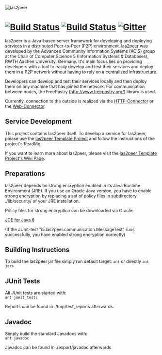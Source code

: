 ![las2peer](https://rwth-acis.github.io/las2peer/logo/vector/las2peer-logo.svg)

# [![Build Status](http://layers.dbis.rwth-aachen.de/jenkins/buildStatus/icon?job=las2peer%20Core)](http://layers.dbis.rwth-aachen.de/jenkins/job/las2peer%20Core/) [![Build Status](https://travis-ci.org/rwth-acis/las2peer.svg?branch=master)](https://travis-ci.org/rwth-acis/las2peer) [![Gitter](https://badges.gitter.im/Join%20Chat.svg)](https://gitter.im/rwth-acis/las2peer)

las2peer is a Java-based server framework for developing and deploying services in a distributed Peer-to-Peer (P2P) environment. las2peer was developed by the Advanced Community Information Systems (ACIS) group at the Chair of Computer Science 5 (Information Systems & Databases), RWTH Aachen University, Germany. It's main focus lies on providing developers with a tool to easily develop and test their services and deploy them in a P2P network without having to rely on a centralized infrastructure.

Developers can develop and test their services locally and then deploy them on any machine that has joined the network. For communication between nodes, the FreePastry (http://www.freepastry.org/) library is used.

Currently, connection to the outside is realized via the [HTTP-Connector](https://github.com/rwth-acis/las2peer-HttpConnector/) or the [Web-Connector](https://github.com/rwth-acis/las2peer-WebConnector/).

Service Development
-----------------------
This project contains las2peer itself. To develop a service for las2peer, please use the 
[las2peer Template Project](https://github.com/rwth-acis/las2peer-Template-Project/) and follow the instructions of the project's ReadMe.  

If you want to learn more about las2peer, please visit the [las2peer Template Project's Wiki Page](https://github.com/rwth-acis/las2peer-Template-Project/wiki).

Preparations
-----------------------

las2peer depends on strong encryption enabled in its Java Runtime Environment (JRE).
If you use an Oracle Java version, you have to enable strong encryption by replacing a set of policy files in subdirectory ./lib/security/ of your JRE installation.

Policy files for strong encryption can be downloaded via Oracle:

[JCE for Java 8](http://www.oracle.com/technetwork/java/javase/downloads/jce8-download-2133166.html "JCE-8")

(If the JUnit-test "i5.las2peer.communication.MessageTest" runs successfully, you have enabled strong encryption correctly)


Building Instructions
----------------------

To build the las2peer jar file simply run default target:
    ```ant```
    or directly
    ```ant jars```


JUnit Tests
-----------

All JUnit tests are started with:  
    ```ant junit_tests```

Reports can be found in ./tmp/test_reports afterwards.


Javadoc
----------

Simply build the standard Javadocs with:  
    ```ant javadoc```

Javadoc can be found in ./export/javadoc afterwards.
